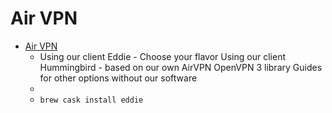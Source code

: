# Air VPN
- [Air VPN](https://airvpn.org/macos/)
  -  Using our client Eddie - Choose your flavor Using our client Hummingbird - based on our own AirVPN OpenVPN 3 library Guides for other options without our software
  - 
  - `brew cask install eddie`
